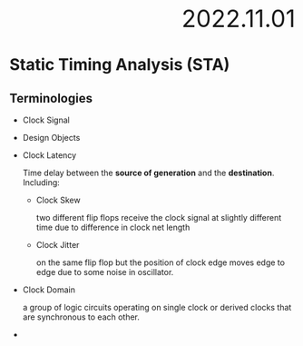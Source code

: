 <div style="text-align:right; font-size:3em;">2022.11.01</div>

# Static Timing Analysis (STA)

## Terminologies

* Clock Signal
* Design Objects
* Clock Latency

  Time delay between the **source of generation** and the **destination**.
  Including:

  * Clock Skew

    two different flip flops receive the clock signal at slightly different time due to difference in clock net length

  * Clock Jitter

    on the same flip flop but the position of clock edge moves edge to edge due to some noise in oscillator.

* Clock Domain

  a group of logic circuits operating on single clock or
  derived clocks that are synchronous to each other.

* 
